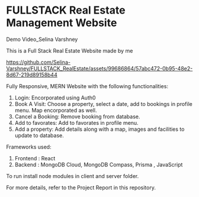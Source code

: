 # FULLSTACK Real Estate Management Website
Demo Video_Selina Varshney

This is a Full Stack Real Estate Website made by me

https://github.com/Selina-Varshney/FULLSTACK_RealEstate/assets/99686864/57abc472-0b95-48e2-8d67-219d89158b44

Fully Responsive, MERN Website with the following functionalities:
1) Login: Encorporated using Auth0
2) Book A Visit: Choose a property, select a date, add to bookings in profile menu. Map encorporated as well.
3) Cancel a Booking: Remove booking from database.
4) Add to favorates: Add to favorates in profile menu.
5) Add a property: Add details along with a map, images and facilities to update to database.

Frameworks used:
1) Frontend : React
2) Backend : MongoDB Cloud, MongoDB Compass, Prisma , JavaScript

To run install node modules in client and server folder.

For more details, refer to the Project Report in this repository.


